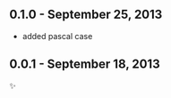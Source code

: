0.1.0 - September 25, 2013
--------------------------
* added pascal case

0.0.1 - September 18, 2013
--------------------------
:sparkles: